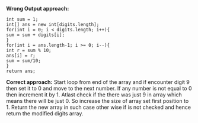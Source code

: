 **Wrong Output approach:**
```
int sum = 1;
int[] ans = new int[digits.length];
for(int i = 0; i < digits.length; i++){
sum = sum + digits[i];
}
for(int i = ans.length-1; i >= 0; i--){
int r = sum % 10;
ans[i] = r;
sum = sum/10;
}
return ans;
```
**Correct approach:**
Start loop from end of the array and if encounter digit 9 then set it to 0 and move to the next number. If any number is not equal to 0 then increment it by 1. Atlast check if the there was just 9 in array which means there will be just 0. So increase the size of array set first position to 1. Return the new array in such case other wise if is not checked and hence return the modified digits array.